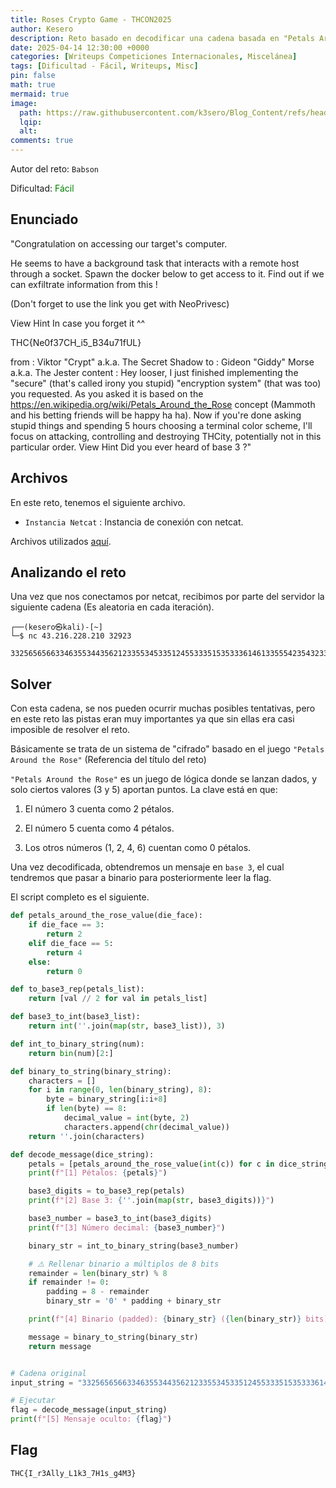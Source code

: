 ```yaml
---
title: Roses Crypto Game - THCON2025
author: Kesero
description: Reto basado en decodificar una cadena basada en "Petals Around the Rose" y posteriormente en base 3.
date: 2025-04-14 12:30:00 +0000
categories: [Writeups Competiciones Internacionales, Miscelánea]
tags: [Dificultad - Fácil, Writeups, Misc]
pin: false
math: true
mermaid: true
image:
  path: https://raw.githubusercontent.com/k3sero/Blog_Content/refs/heads/main/Competiciones_Internacionales_Writeups/2025/THCON2025/misc/Roses%20Crypto%20Game/img/prompt.png
  lqip: 
  alt: 
comments: true
---
```


Autor del reto: `Babson`

Dificultad: <font color=green>Fácil</font>

## Enunciado

"Congratulation on accessing our target's computer.

He seems to have a background task that interacts with a remote host through a socket. Spawn the docker below to get access to it. Find out if we can exfiltrate information from this !

(Don't forget to use the link you get with NeoPrivesc)

View Hint
In case you forget it ^^

THC{Ne0f37CH_i5_B34u71fUL}

from : Viktor "Crypt" a.k.a. The Secret Shadow
to : Gideon "Giddy" Morse a.k.a. The Jester 
content :
Hey looser,
I just finished implementing the "secure" (that's called irony you stupid) "encryption system" (that was too) you requested. As you asked it is based on the https://en.wikipedia.org/wiki/Petals_Around_the_Rose concept (Mammoth and his betting friends will be happy ha ha). Now if you're done asking stupid things and spending 5 hours choosing a terminal color scheme, I'll focus on attacking, controlling and destroying THCity, potentially not in this particular order.
View Hint
Did you ever heard of base 3 ?"

## Archivos

En este reto, tenemos el siguiente archivo.

- `Instancia Netcat` : Instancia de conexión con netcat.

Archivos utilizados [aquí](https://github.com/k3sero/Blog_Content/tree/main/Competiciones_Internacionales_Writeups/2025/THCON2025/misc/Roses%20Crypto%20Game/img).

## Analizando el reto

Una vez que nos conectamos por netcat, recibimos por parte del servidor la siguiente cadena (Es aleatoria en cada iteración).

    ┌──(kesero㉿kali)-[~]
    └─$ nc 43.216.228.210 32923

    332565656633463553443562123355345335124553335153533361461335554235432333433655553433535565355315145355336333333622345132555545316133135455335


## Solver

Con esta cadena, se nos pueden ocurrir muchas posibles tentativas, pero en este reto las pistas eran muy importantes ya que sin ellas era casi imposible de resolver el reto.

Básicamente se trata de un sistema de "cifrado" basado en el juego `"Petals Around the Rose"` (Referencia del título del reto)

`"Petals Around the Rose"` es un juego de lógica donde se lanzan dados, y solo ciertos valores (3 y 5) aportan puntos. La clave está en que:

1. El número 3 cuenta como 2 pétalos.

2. El número 5 cuenta como 4 pétalos.

3. Los otros números (1, 2, 4, 6) cuentan como 0 pétalos.

Una vez decodificada, obtendremos un mensaje en `base 3`, el cual tendremos que pasar a binario para posteriormente leer la flag.

El script completo es el siguiente.

```py
def petals_around_the_rose_value(die_face):
    if die_face == 3:
        return 2
    elif die_face == 5:
        return 4
    else:
        return 0

def to_base3_rep(petals_list):
    return [val // 2 for val in petals_list]

def base3_to_int(base3_list):
    return int(''.join(map(str, base3_list)), 3)

def int_to_binary_string(num):
    return bin(num)[2:]

def binary_to_string(binary_string):
    characters = []
    for i in range(0, len(binary_string), 8):
        byte = binary_string[i:i+8]
        if len(byte) == 8:
            decimal_value = int(byte, 2)
            characters.append(chr(decimal_value))
    return ''.join(characters)

def decode_message(dice_string):
    petals = [petals_around_the_rose_value(int(c)) for c in dice_string.strip()]
    print(f"[1] Pétalos: {petals}")

    base3_digits = to_base3_rep(petals)
    print(f"[2] Base 3: {''.join(map(str, base3_digits))}")

    base3_number = base3_to_int(base3_digits)
    print(f"[3] Número decimal: {base3_number}")

    binary_str = int_to_binary_string(base3_number)

    # ⚠️ Rellenar binario a múltiplos de 8 bits
    remainder = len(binary_str) % 8
    if remainder != 0:
        padding = 8 - remainder
        binary_str = '0' * padding + binary_str

    print(f"[4] Binario (padded): {binary_str} ({len(binary_str)} bits)")

    message = binary_to_string(binary_str)
    return message


# Cadena original
input_string = "332565656633463553443562123355345335124553335153533361461335554235432333433655553433535565355315145355336333333622345132555545316133135455335"

# Ejecutar
flag = decode_message(input_string)
print(f"[5] Mensaje oculto: {flag}")

```

## Flag
`THC{I_r3Ally_L1k3_7H1s_g4M3}`